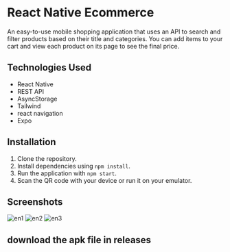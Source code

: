 # React Native Ecommerce

An easy-to-use mobile shopping application that uses an API to search and filter products based on their title and categories. You can add items to your cart and view each product on its page to see the final price.

## Technologies Used

- React Native
- REST API
- AsyncStorage
- Tailwind
- react navigation
- Expo

## Installation

1. Clone the repository.
2. Install dependencies using `npm install`.
3. Run the application with `npm start`.
4. Scan the QR code with your device or run it on your emulator.

## Screenshots
![en1](https://github.com/ArashAzma/Ecommerce-react-native/assets/46264576/c658ba9c-b11d-4de7-aa00-3a1f48e69436)
![en2](https://github.com/ArashAzma/Ecommerce-react-native/assets/46264576/6807394f-4196-4016-b1f8-e5fc87ef5486)
![en3](https://github.com/ArashAzma/Ecommerce-react-native/assets/46264576/97c6d282-f2a7-4ddc-adb4-af67a3ae3434)

## download the apk file in releases
